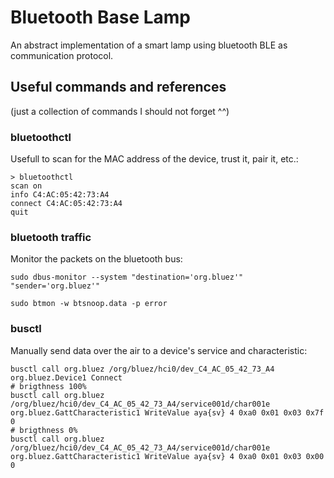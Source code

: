 # Bluetooth Base Lamp

An abstract implementation of a smart lamp using bluetooth BLE as communication protocol.

## Useful commands and references
(just a collection of commands I should not forget ^^)

### bluetoothctl
Usefull to scan for the MAC address of the device, trust it, pair it, etc.: 
````
> bluetoothctl
scan on
info C4:AC:05:42:73:A4
connect C4:AC:05:42:73:A4
quit
````

### bluetooth traffic
Monitor the packets on the bluetooth bus:
````shell script
sudo dbus-monitor --system "destination='org.bluez'" "sender='org.bluez'"
````

````shell script
sudo btmon -w btsnoop.data -p error
````

### busctl 
Manually send data over the air to a device's service and characteristic:
```shell script
busctl call org.bluez /org/bluez/hci0/dev_C4_AC_05_42_73_A4 org.bluez.Device1 Connect
# brigthness 100%
busctl call org.bluez /org/bluez/hci0/dev_C4_AC_05_42_73_A4/service001d/char001e org.bluez.GattCharacteristic1 WriteValue aya{sv} 4 0xa0 0x01 0x03 0x7f 0
# brigthness 0%
busctl call org.bluez /org/bluez/hci0/dev_C4_AC_05_42_73_A4/service001d/char001e org.bluez.GattCharacteristic1 WriteValue aya{sv} 4 0xa0 0x01 0x03 0x00 0
```

